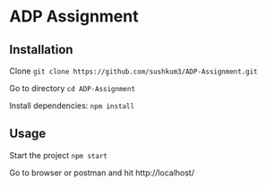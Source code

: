 # ADP Assignment

## Installation

Clone `git clone https://github.com/sushkum3/ADP-Assignment.git`

Go to directory `cd ADP-Assignment`

Install dependencies: `npm install`

## Usage

Start the project `npm start`

Go to browser or postman and hit http://localhost/

